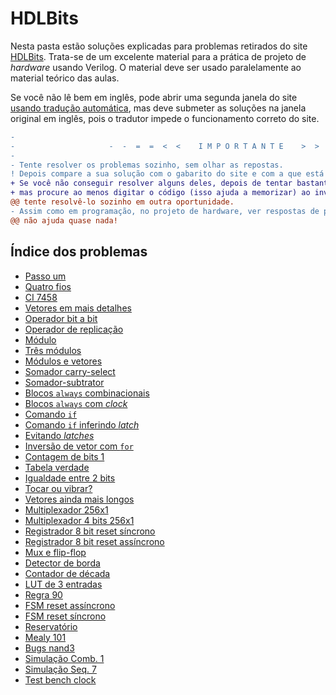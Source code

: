 # HDLBits

Nesta pasta estão soluções explicadas para problemas retirados do site [HDLBits](0https://hdlbits.01xz.net/wiki/Main_Page). Trata-se de um excelente material para a prática de projeto de _hardware_ usando Verilog. O material deve ser usado paralelamente ao material teórico das aulas.  

Se você não lê bem em inglês, pode abrir uma segunda janela do site [usando tradução automática](0https://hdlbits-01xz-net.translate.goog/wiki/Main_Page?_x_tr_sl=en&_x_tr_tl=pt&_x_tr_hl=en-US), mas deve submeter as soluções na janela original em inglês, pois o tradutor impede o funcionamento correto do site. 

```diff
-                                                                                                     
-                     -  -  =  =  <  <    I M P O R T A N T E    >  >  =  =  -  -                     
-                                                                                                     
- Tente resolver os problemas sozinho, sem olhar as repostas.                                         
! Depois compare a sua solução com o gabarito do site e com a que está neste repositório.             
+ Se você não conseguir resolver alguns deles, depois de tentar bastante, tudo bem olhar as respostas,
+ mas procure ao menos digitar o código (isso ajuda a memorizar) ao invés de copiar/colar e           
@@ tente resolvê-lo sozinho em outra oportunidade.                                                  @@
- Assim como em programação, no projeto de hardware, ver respostas de problemas resolvidos            
@@ não ajuda quase nada!                                                                            @@
```

## Índice dos problemas

- [Passo um](001_step_one) 
- [Quatro fios](004_wire4)
- [CI 7458](010_7458)
- [Vetores em mais detalhes](012_vector1)
- [Operador bit a bit](014_vector2)
- [Operador de replicação](018_vector4)
- [Módulo](020_module)
- [Três módulos](023_module_shift)
- [Módulos e vetores](024_module_shift8)
- [Somador carry-select](027_module_cseladd)
- [Somador-subtrator](028_module_addsub)
- [Blocos `always` combinacionais](029_alwaysblock1)
- [Blocos `always` com _clock_](030_alwaysblock2)
- [Comando `if`](031_always_if)
- [Comando `if` inferindo _latch_](032_always_if2)
- [Evitando _latches_](036_always_nolatches)
- [Inversão de vetor com `for`](040_vector100r)
- [Contagem de bits 1](041_popcount255)
- [Tabela verdade](051_truthtable1)
- [Igualdade entre 2 bits](052_t2015_eq2)
- [Tocar ou vibrar?](056_ringer)
- [Vetores ainda mais longos](060_gatesv100)
- [Multiplexador 256x1](064_mux256to1)
- [Multiplexador 4 bits 256x1](065_mux256to1v)
- [Registrador 8 bit reset síncrono](084_dff8p)
- [Registrador 8 bit reset assíncrono](085_dff8ar)
- [Mux e flip-flop](092_exams_2014_q4a)
- [Detector de borda](095_edgedetect)
- [Contador de década](100_count10)
- [LUT de 3 entradas](115_exams_ece241_2013_q12)
- [Regra 90](116_rule90)
- [FSM reset assíncrono](119_fsm1)
- [FSM reset síncrono](120_fsm1s)
- [Reservatório](127_exams_ece241_2013_q4)
- [Mealy 101](139_exams_ece241_2013_q8)
- [Bugs nand3](160_bugs_nand3)
- [Simulação Comb. 1](164_sim_circuit1)
- [Simulação Seq. 7](170_sim_circuit7)
- [Test bench clock](174_tb_clock)


